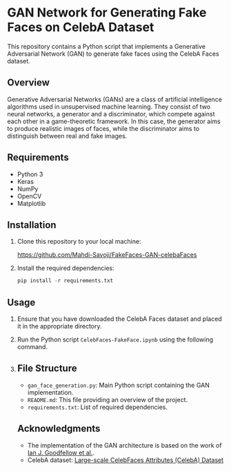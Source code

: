 # GAN Network for Generating Fake Faces on CelebA Dataset

This repository contains a Python script that implements a Generative Adversarial Network (GAN) to generate fake faces using the CelebA Faces dataset.

## Overview
Generative Adversarial Networks (GANs) are a class of artificial intelligence algorithms used in unsupervised machine learning. They consist of two neural networks, a generator and a discriminator, which compete against each other in a game-theoretic framework. In this case, the generator aims to produce realistic images of faces, while the discriminator aims to distinguish between real and fake images.

## Requirements
- Python 3
- Keras
- NumPy
- OpenCV
- Matplotlib

## Installation
1. Clone this repository to your local machine:

   https://github.com/Mahdi-Savoji/FakeFaces-GAN-celebaFaces

2. Install the required dependencies:

   ```python
   pip install -r requirements.txt
   ```
   
## Usage

1. Ensure that you have downloaded the CelebA Faces dataset and placed it in the appropriate directory.

2. Run the Python script `CelebFaces-FakeFace.ipynb` using the following command.

3. ## File Structure
   - `gan_face_generation.py`: Main Python script containing the GAN implementation.
   - `README.md`: This file providing an overview of the project.
   - `requirements.txt`: List of required dependencies.

   ## Acknowledgments
   - The implementation of the GAN architecture is based on the work of [Ian J. Goodfellow et al.](https://arxiv.org/abs/1406.2661).
   - CelebA dataset: [Large-scale CelebFaces Attributes (CelebA) Dataset](http://mmlab.ie.cuhk.edu.hk/projects/CelebA.html)


